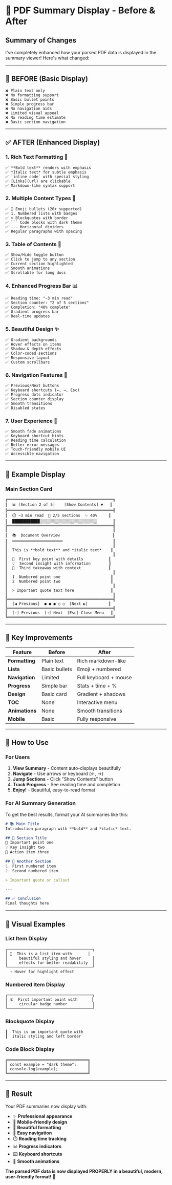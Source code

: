 # 🎨 PDF Summary Display - Before & After

## Summary of Changes

I've completely enhanced how your parsed PDF data is displayed in the summary viewer! Here's what changed:

---

## 🔴 BEFORE (Basic Display)

```
❌ Plain text only
❌ No formatting support
❌ Basic bullet points
❌ Simple progress bar
❌ No navigation aids
❌ Limited visual appeal
❌ No reading time estimate
❌ Basic section navigation
```

---

## ✅ AFTER (Enhanced Display)

### 1. **Rich Text Formatting** 🎨
```
✅ **Bold text** renders with emphasis
✅ *Italic text* for subtle emphasis
✅ `inline code` with special styling
✅ [Links](url) are clickable
✅ Markdown-like syntax support
```

### 2. **Multiple Content Types** 📝
```
✅ 🚀 Emoji bullets (20+ supported)
✅ 1. Numbered lists with badges
✅ > Blockquotes with border
✅ ``` Code blocks with dark theme
✅ --- Horizontal dividers
✅ Regular paragraphs with spacing
```

### 3. **Table of Contents** 📑
```
✅ Show/Hide toggle button
✅ Click to jump to any section
✅ Current section highlighted
✅ Smooth animations
✅ Scrollable for long docs
```

### 4. **Enhanced Progress Bar** 📊
```
✅ Reading time: "~3 min read"
✅ Section counter: "2 of 5 sections"
✅ Completion: "40% complete"
✅ Gradient progress bar
✅ Real-time updates
```

### 5. **Beautiful Design** ✨
```
✅ Gradient backgrounds
✅ Hover effects on items
✅ Shadow & depth effects
✅ Color-coded sections
✅ Responsive layout
✅ Custom scrollbars
```

### 6. **Navigation Features** 🧭
```
✅ Previous/Next buttons
✅ Keyboard shortcuts (←, →, Esc)
✅ Progress dots indicator
✅ Section counter display
✅ Smooth transitions
✅ Disabled states
```

### 7. **User Experience** 💫
```
✅ Smooth fade animations
✅ Keyboard shortcut hints
✅ Reading time calculation
✅ Better error messages
✅ Touch-friendly mobile UI
✅ Accessible navigation
```

---

## 📱 Example Display

### Main Section Card
```
╔══════════════════════════════════════════════╗
║  📊 [Section 2 of 5]    [Show Contents] ▼   ║
╠══════════════════════════════════════════════╣
║  ⏱️ ~3 min read  📄 2/5 sections  ✨ 40%     ║
║  ████████████░░░░░░░░░░░░░░░░░░░░░░░░░       ║
╠══════════════════════════════════════════════╣
║                                              ║
║  📚  Document Overview                       ║
║  ══════════════════════                      ║
║                                              ║
║  This is **bold text** and *italic text*    ║
║                                              ║
║  🚀  First key point with details           ║
║  💡  Second insight with information        ║
║  📌  Third takeaway with context            ║
║                                              ║
║  1  Numbered point one                      ║
║  2  Numbered point two                      ║
║                                              ║
║  > Important quote text here                ║
║                                              ║
╠══════════════════════════════════════════════╣
║  [◀ Previous]  ● ● ● ○ ○  [Next ▶]         ║
╠══════════════════════════════════════════════╣
║  [←] Previous  [→] Next  [Esc] Close Menu   ║
╚══════════════════════════════════════════════╝
```

---

## 🎯 Key Improvements

| Feature | Before | After |
|---------|--------|-------|
| **Formatting** | Plain text | Rich markdown-like |
| **Lists** | Basic bullets | Emoji + numbered |
| **Navigation** | Limited | Full keyboard + mouse |
| **Progress** | Simple bar | Stats + time + % |
| **Design** | Basic card | Gradient + shadows |
| **TOC** | None | Interactive menu |
| **Animations** | None | Smooth transitions |
| **Mobile** | Basic | Fully responsive |

---

## 🚀 How to Use

### For Users
1. **View Summary** - Content auto-displays beautifully
2. **Navigate** - Use arrows or keyboard (←, →)
3. **Jump Sections** - Click "Show Contents" button
4. **Track Progress** - See reading time and completion
5. **Enjoy!** - Beautiful, easy-to-read format

### For AI Summary Generation
To get the best results, format your AI summaries like this:

```markdown
# 📚 Main Title
Introduction paragraph with **bold** and *italic* text.

## 🎯 Section Title
🚀 Important point one
💡 Key insight two
📌 Action item three

## 📝 Another Section
1. First numbered item
2. Second numbered item

> Important quote or callout

---

## ✅ Conclusion
Final thoughts here
```

---

## 🎨 Visual Examples

### List Item Display
```
┌─────────────────────────────────────┐
│ 🚀  This is a list item with       │
│     beautiful styling and hover     │
│     effects for better readability  │
└─────────────────────────────────────┘
  ↑ Hover for highlight effect
```

### Numbered Item Display
```
┌─────────────────────────────────────┐
│ ①  First important point with      │
│     circular badge number           │
└─────────────────────────────────────┘
```

### Blockquote Display
```
┃  This is an important quote with
┃  italic styling and left border
```

### Code Block Display
```
╔═══════════════════════════════════╗
║ const example = "dark theme";     ║
║ console.log(example);             ║
╚═══════════════════════════════════╝
```

---

## 🎉 Result

Your PDF summaries now display with:
- ✨ **Professional appearance**
- 📱 **Mobile-friendly design**
- 🎨 **Beautiful formatting**
- 🚀 **Easy navigation**
- ⏱️ **Reading time tracking**
- 📊 **Progress indicators**
- ⌨️ **Keyboard shortcuts**
- 💫 **Smooth animations**

**The parsed PDF data is now displayed PROPERLY in a beautiful, modern, user-friendly format!** 🎊
